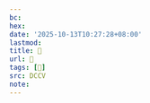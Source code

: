 ```yaml
---
bc:
hex:
date: '2025-10-13T10:27:28+08:00'
lastmod:
title: 􅌻
url: 􅌻
tags: [𩛻]
src: DCCV
note:
---
```

